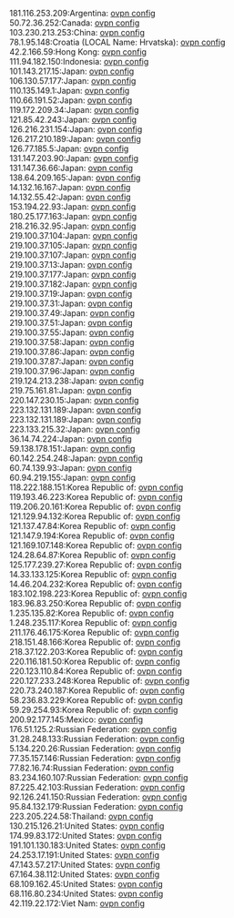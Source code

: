 181.116.253.209:Argentina: [ovpn config](vpn/181_116_253_209.ovpn)  
50.72.36.252:Canada: [ovpn config](vpn/50_72_36_252.ovpn)  
103.230.213.253:China: [ovpn config](vpn/103_230_213_253.ovpn)  
78.1.95.148:Croatia (LOCAL Name: Hrvatska): [ovpn config](vpn/78_1_95_148.ovpn)  
42.2.166.59:Hong Kong: [ovpn config](vpn/42_2_166_59.ovpn)  
111.94.182.150:Indonesia: [ovpn config](vpn/111_94_182_150.ovpn)  
101.143.217.15:Japan: [ovpn config](vpn/101_143_217_15.ovpn)  
106.130.57.177:Japan: [ovpn config](vpn/106_130_57_177.ovpn)  
110.135.149.1:Japan: [ovpn config](vpn/110_135_149_1.ovpn)  
110.66.191.52:Japan: [ovpn config](vpn/110_66_191_52.ovpn)  
119.172.209.34:Japan: [ovpn config](vpn/119_172_209_34.ovpn)  
121.85.42.243:Japan: [ovpn config](vpn/121_85_42_243.ovpn)  
126.216.231.154:Japan: [ovpn config](vpn/126_216_231_154.ovpn)  
126.217.210.189:Japan: [ovpn config](vpn/126_217_210_189.ovpn)  
126.77.185.5:Japan: [ovpn config](vpn/126_77_185_5.ovpn)  
131.147.203.90:Japan: [ovpn config](vpn/131_147_203_90.ovpn)  
131.147.36.66:Japan: [ovpn config](vpn/131_147_36_66.ovpn)  
138.64.209.165:Japan: [ovpn config](vpn/138_64_209_165.ovpn)  
14.132.16.167:Japan: [ovpn config](vpn/14_132_16_167.ovpn)  
14.132.55.42:Japan: [ovpn config](vpn/14_132_55_42.ovpn)  
153.194.22.93:Japan: [ovpn config](vpn/153_194_22_93.ovpn)  
180.25.177.163:Japan: [ovpn config](vpn/180_25_177_163.ovpn)  
218.216.32.95:Japan: [ovpn config](vpn/218_216_32_95.ovpn)  
219.100.37.104:Japan: [ovpn config](vpn/219_100_37_104.ovpn)  
219.100.37.105:Japan: [ovpn config](vpn/219_100_37_105.ovpn)  
219.100.37.107:Japan: [ovpn config](vpn/219_100_37_107.ovpn)  
219.100.37.13:Japan: [ovpn config](vpn/219_100_37_13.ovpn)  
219.100.37.177:Japan: [ovpn config](vpn/219_100_37_177.ovpn)  
219.100.37.182:Japan: [ovpn config](vpn/219_100_37_182.ovpn)  
219.100.37.19:Japan: [ovpn config](vpn/219_100_37_19.ovpn)  
219.100.37.31:Japan: [ovpn config](vpn/219_100_37_31.ovpn)  
219.100.37.49:Japan: [ovpn config](vpn/219_100_37_49.ovpn)  
219.100.37.51:Japan: [ovpn config](vpn/219_100_37_51.ovpn)  
219.100.37.55:Japan: [ovpn config](vpn/219_100_37_55.ovpn)  
219.100.37.58:Japan: [ovpn config](vpn/219_100_37_58.ovpn)  
219.100.37.86:Japan: [ovpn config](vpn/219_100_37_86.ovpn)  
219.100.37.87:Japan: [ovpn config](vpn/219_100_37_87.ovpn)  
219.100.37.96:Japan: [ovpn config](vpn/219_100_37_96.ovpn)  
219.124.213.238:Japan: [ovpn config](vpn/219_124_213_238.ovpn)  
219.75.161.81:Japan: [ovpn config](vpn/219_75_161_81.ovpn)  
220.147.230.15:Japan: [ovpn config](vpn/220_147_230_15.ovpn)  
223.132.131.189:Japan: [ovpn config](vpn/223_132_131_189.ovpn)  
223.132.131.189:Japan: [ovpn config](vpn/223_132_131_189.ovpn)  
223.133.215.32:Japan: [ovpn config](vpn/223_133_215_32.ovpn)  
36.14.74.224:Japan: [ovpn config](vpn/36_14_74_224.ovpn)  
59.138.178.151:Japan: [ovpn config](vpn/59_138_178_151.ovpn)  
60.142.254.248:Japan: [ovpn config](vpn/60_142_254_248.ovpn)  
60.74.139.93:Japan: [ovpn config](vpn/60_74_139_93.ovpn)  
60.94.219.155:Japan: [ovpn config](vpn/60_94_219_155.ovpn)  
118.222.188.151:Korea Republic of: [ovpn config](vpn/118_222_188_151.ovpn)  
119.193.46.223:Korea Republic of: [ovpn config](vpn/119_193_46_223.ovpn)  
119.206.20.161:Korea Republic of: [ovpn config](vpn/119_206_20_161.ovpn)  
121.129.94.132:Korea Republic of: [ovpn config](vpn/121_129_94_132.ovpn)  
121.137.47.84:Korea Republic of: [ovpn config](vpn/121_137_47_84.ovpn)  
121.147.9.194:Korea Republic of: [ovpn config](vpn/121_147_9_194.ovpn)  
121.169.107.148:Korea Republic of: [ovpn config](vpn/121_169_107_148.ovpn)  
124.28.64.87:Korea Republic of: [ovpn config](vpn/124_28_64_87.ovpn)  
125.177.239.27:Korea Republic of: [ovpn config](vpn/125_177_239_27.ovpn)  
14.33.133.125:Korea Republic of: [ovpn config](vpn/14_33_133_125.ovpn)  
14.46.204.232:Korea Republic of: [ovpn config](vpn/14_46_204_232.ovpn)  
183.102.198.223:Korea Republic of: [ovpn config](vpn/183_102_198_223.ovpn)  
183.96.83.250:Korea Republic of: [ovpn config](vpn/183_96_83_250.ovpn)  
1.235.135.82:Korea Republic of: [ovpn config](vpn/1_235_135_82.ovpn)  
1.248.235.117:Korea Republic of: [ovpn config](vpn/1_248_235_117.ovpn)  
211.176.46.175:Korea Republic of: [ovpn config](vpn/211_176_46_175.ovpn)  
218.151.48.166:Korea Republic of: [ovpn config](vpn/218_151_48_166.ovpn)  
218.37.122.203:Korea Republic of: [ovpn config](vpn/218_37_122_203.ovpn)  
220.116.181.50:Korea Republic of: [ovpn config](vpn/220_116_181_50.ovpn)  
220.123.110.84:Korea Republic of: [ovpn config](vpn/220_123_110_84.ovpn)  
220.127.233.248:Korea Republic of: [ovpn config](vpn/220_127_233_248.ovpn)  
220.73.240.187:Korea Republic of: [ovpn config](vpn/220_73_240_187.ovpn)  
58.236.83.229:Korea Republic of: [ovpn config](vpn/58_236_83_229.ovpn)  
59.29.254.93:Korea Republic of: [ovpn config](vpn/59_29_254_93.ovpn)  
200.92.177.145:Mexico: [ovpn config](vpn/200_92_177_145.ovpn)  
176.51.125.2:Russian Federation: [ovpn config](vpn/176_51_125_2.ovpn)  
31.28.248.133:Russian Federation: [ovpn config](vpn/31_28_248_133.ovpn)  
5.134.220.26:Russian Federation: [ovpn config](vpn/5_134_220_26.ovpn)  
77.35.157.146:Russian Federation: [ovpn config](vpn/77_35_157_146.ovpn)  
77.82.16.74:Russian Federation: [ovpn config](vpn/77_82_16_74.ovpn)  
83.234.160.107:Russian Federation: [ovpn config](vpn/83_234_160_107.ovpn)  
87.225.42.103:Russian Federation: [ovpn config](vpn/87_225_42_103.ovpn)  
92.126.241.150:Russian Federation: [ovpn config](vpn/92_126_241_150.ovpn)  
95.84.132.179:Russian Federation: [ovpn config](vpn/95_84_132_179.ovpn)  
223.205.224.58:Thailand: [ovpn config](vpn/223_205_224_58.ovpn)  
130.215.126.21:United States: [ovpn config](vpn/130_215_126_21.ovpn)  
174.99.83.172:United States: [ovpn config](vpn/174_99_83_172.ovpn)  
191.101.130.183:United States: [ovpn config](vpn/191_101_130_183.ovpn)  
24.253.17.191:United States: [ovpn config](vpn/24_253_17_191.ovpn)  
47.143.57.217:United States: [ovpn config](vpn/47_143_57_217.ovpn)  
67.164.38.112:United States: [ovpn config](vpn/67_164_38_112.ovpn)  
68.109.162.45:United States: [ovpn config](vpn/68_109_162_45.ovpn)  
68.116.80.234:United States: [ovpn config](vpn/68_116_80_234.ovpn)  
42.119.22.172:Viet Nam: [ovpn config](vpn/42_119_22_172.ovpn)  
